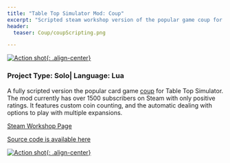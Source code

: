 ```yaml
---
title: "Table Top Simulator Mod: Coup"
excerpt: "Scripted steam workshop version of the popular game coup for Table Top Simulator."
header:
  teaser: Coup/coupScripting.png

---
```


[![Action shot](/images/Coup/coupGameplay.png){: .align-center}](/images/Coup/coupGameplay.png)

### Project Type: Solo| Language: Lua

A fully scripted version the popular card game [coup](https://boardgamegeek.com/boardgame/131357/coup) for Table Top Simulator. The mod currently has over 1500 subscribers on Steam with only positive ratings. It features custom coin counting, and the automatic dealing with options to play with multiple expansions.

[Steam Workshop Page](https://steamcommunity.com/sharedfiles/filedetails/?id=852334368)

[Source code is available here](https://github.com/SamMurphy/CoupTableTopMod)

[![Action shot](/images/Coup/coupScripting.png){: .align-center}](/images/Coup/coupScripting.png)

